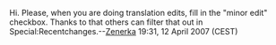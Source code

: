 Hi. Please, when you are doing translation edits, fill in the "minor
edit" checkbox. Thanks to that others can filter that out in
Special:Recentchanges.--[Zenerka](User:Zenerka "wikilink") 19:31, 12
April 2007 (CEST)